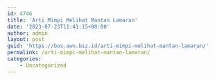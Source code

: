 ```yaml
---
id: 4746
title: 'Arti Mimpi Melihat Mantan Lamaran'
date: '2023-07-23T11:41:15+00:00'
author: admin
layout: post
guid: 'https://bos.awn.biz.id/arti-mimpi-melihat-mantan-lamaran/'
permalink: /arti-mimpi-melihat-mantan-lamaran/
categories:
    - Uncategorized
---
```


